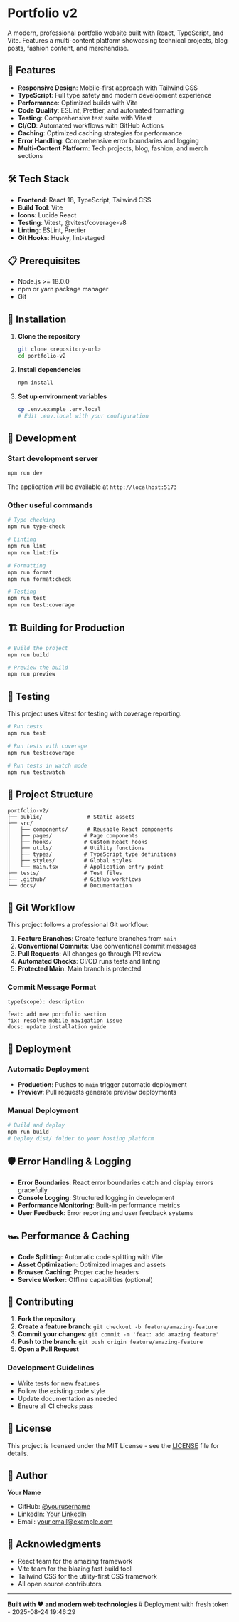 # Portfolio v2

A modern, professional portfolio website built with React, TypeScript, and Vite. Features a multi-content platform
showcasing technical projects, blog posts, fashion content, and merchandise.

## 🚀 Features

- **Responsive Design**: Mobile-first approach with Tailwind CSS
- **TypeScript**: Full type safety and modern development experience
- **Performance**: Optimized builds with Vite
- **Code Quality**: ESLint, Prettier, and automated formatting
- **Testing**: Comprehensive test suite with Vitest
- **CI/CD**: Automated workflows with GitHub Actions
- **Caching**: Optimized caching strategies for performance
- **Error Handling**: Comprehensive error boundaries and logging
- **Multi-Content Platform**: Tech projects, blog, fashion, and merch sections

## 🛠️ Tech Stack

- **Frontend**: React 18, TypeScript, Tailwind CSS
- **Build Tool**: Vite
- **Icons**: Lucide React
- **Testing**: Vitest, @vitest/coverage-v8
- **Linting**: ESLint, Prettier
- **Git Hooks**: Husky, lint-staged

## 📋 Prerequisites

- Node.js >= 18.0.0
- npm or yarn package manager
- Git

## 🔧 Installation

1. **Clone the repository**

   ```bash
   git clone <repository-url>
   cd portfolio-v2
   ```

2. **Install dependencies**

   ```bash
   npm install
   ```

3. **Set up environment variables**
   ```bash
   cp .env.example .env.local
   # Edit .env.local with your configuration
   ```

## 🚀 Development

### Start development server

```bash
npm run dev
```

The application will be available at `http://localhost:5173`

### Other useful commands

```bash
# Type checking
npm run type-check

# Linting
npm run lint
npm run lint:fix

# Formatting
npm run format
npm run format:check

# Testing
npm run test
npm run test:coverage
```

## 🏗️ Building for Production

```bash
# Build the project
npm run build

# Preview the build
npm run preview
```

## 🧪 Testing

This project uses Vitest for testing with coverage reporting.

```bash
# Run tests
npm run test

# Run tests with coverage
npm run test:coverage

# Run tests in watch mode
npm run test:watch
```

## 📁 Project Structure

```
portfolio-v2/
├── public/              # Static assets
├── src/
│   ├── components/      # Reusable React components
│   ├── pages/          # Page components
│   ├── hooks/          # Custom React hooks
│   ├── utils/          # Utility functions
│   ├── types/          # TypeScript type definitions
│   ├── styles/         # Global styles
│   └── main.tsx        # Application entry point
├── tests/              # Test files
├── .github/            # GitHub workflows
└── docs/               # Documentation
```

## 🔄 Git Workflow

This project follows a professional Git workflow:

1. **Feature Branches**: Create feature branches from `main`
2. **Conventional Commits**: Use conventional commit messages
3. **Pull Requests**: All changes go through PR review
4. **Automated Checks**: CI/CD runs tests and linting
5. **Protected Main**: Main branch is protected

### Commit Message Format

```
type(scope): description

feat: add new portfolio section
fix: resolve mobile navigation issue
docs: update installation guide
```

## 🚀 Deployment

### Automatic Deployment

- **Production**: Pushes to `main` trigger automatic deployment
- **Preview**: Pull requests generate preview deployments

### Manual Deployment

```bash
# Build and deploy
npm run build
# Deploy dist/ folder to your hosting platform
```

## 🛡️ Error Handling & Logging

- **Error Boundaries**: React error boundaries catch and display errors gracefully
- **Console Logging**: Structured logging in development
- **Performance Monitoring**: Built-in performance metrics
- **User Feedback**: Error reporting and user feedback systems

## 🏎️ Performance & Caching

- **Code Splitting**: Automatic code splitting with Vite
- **Asset Optimization**: Optimized images and assets
- **Browser Caching**: Proper cache headers
- **Service Worker**: Offline capabilities (optional)

## 🤝 Contributing

1. **Fork the repository**
2. **Create a feature branch**: `git checkout -b feature/amazing-feature`
3. **Commit your changes**: `git commit -m 'feat: add amazing feature'`
4. **Push to the branch**: `git push origin feature/amazing-feature`
5. **Open a Pull Request**

### Development Guidelines

- Write tests for new features
- Follow the existing code style
- Update documentation as needed
- Ensure all CI checks pass

## 📝 License

This project is licensed under the MIT License - see the [LICENSE](LICENSE) file for details.

## 👤 Author

**Your Name**

- GitHub: [@yourusername](https://github.com/yourusername)
- LinkedIn: [Your LinkedIn](https://linkedin.com/in/yourprofile)
- Email: your.email@example.com

## 🙏 Acknowledgments

- React team for the amazing framework
- Vite team for the blazing fast build tool
- Tailwind CSS for the utility-first CSS framework
- All open source contributors

---

**Built with ❤️ and modern web technologies** #   D e p l o y m e n t   w i t h   f r e s h   t o k e n   -   2 0 2 5 - 0 8 - 2 4   1 9 : 4 6 : 2 9     
